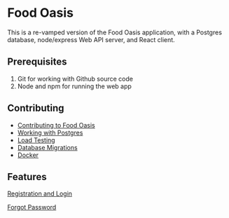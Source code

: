 # Food Oasis

This is a re-vamped version of the Food Oasis application, with a
Postgres database, node/express Web API server, and React client.

## Prerequisites

1. Git for working with Github source code
2. Node and npm for running the web app

## Contributing

- [Contributing to Food Oasis](/contributing.md)
- [Working with Postgres](/postgres.md)
- [Load Testing](/loadtest.md)
- [Database Migrations](/migrations.md)
- [Docker](/docker.md)

## Features

[Registration and Login](/register.md)

[Forgot Password](/forgot-password.md)
